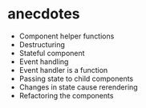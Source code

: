 # anecdotes

- Component helper functions
- Destructuring
- Stateful component
- Event handling
- Event handler is a function
- Passing state to child components
- Changes in state cause rerendering
- Refactoring the components
